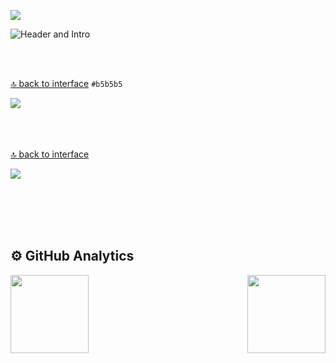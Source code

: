 <p>

<a name="skills" id="menu"></a>

<img width="auto" height="auto" src="https://gist.githubusercontent.com/gw-rodrigues/0859ac6cb710cfec9571ecff940e8c81/raw/87a79dd6b5f9201ea46c9e5c0273d0450ac29707/top-menu.svg">

![Header and Intro](https://gist.githubusercontent.com/gw-rodrigues/0859ac6cb710cfec9571ecff940e8c81/raw/cca5f5359c6228250215a7c26c558d20fcbf885e/header_intro.svg)
  
<br/><br/>

[🔝 back to interface](#menu) `#b5b5b5`
<a name="skills" id="experience"></a>

<img width="auto" height="auto" src="https://gist.githubusercontent.com/gw-rodrigues/0859ac6cb710cfec9571ecff940e8c81/raw/87a79dd6b5f9201ea46c9e5c0273d0450ac29707/experience.svg">
<br/><br/><br/><br/>
  
[🔝 back to interface](#menu) 
<a name="skills" id="difficulties"></a>

<img width="auto" height="auto" src="https://gist.githubusercontent.com/gw-rodrigues/0859ac6cb710cfec9571ecff940e8c81/raw/87a79dd6b5f9201ea46c9e5c0273d0450ac29707/skills.svg">
</p>

<br/><br/><br/><br/>

  ## ⚙️ GitHub Analytics
  <div align="left">
    <a href="https://github.com/gw-rodrigues?tab=repositories">
      <img align="left" width="auto" height="125em"  src="https://github-readme-stats.vercel.app/api?username=gw-rodrigues&show_icons=true&hide_border=true&hide_title=true&include_all_commits=true&count_private=true&theme=tokyonight" />
    </a>
  </div>
  <div align="right">
    <a href="https://github.com/gw-rodrigues?tab=repositories">
      <img width="auto" height="125em" src="https://github-readme-stats.vercel.app/api/top-langs/?username=gw-rodrigues&hide_title=true&hide_border=true&theme=tokyonight&layout=compact" />
    </a>
  </div>
</section>
